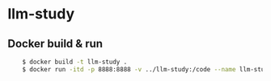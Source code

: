 # llm-study

## Docker build & run
``` bash
    $ docker build -t llm-study .
    $ docker run -itd -p 8888:8888 -v ../llm-study:/code --name llm-study llm-study:latest bash 
```